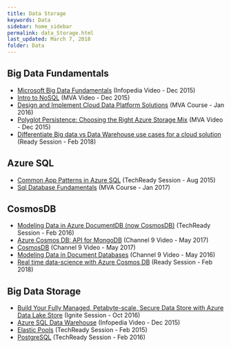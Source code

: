 ```yaml
---
title: Data Storage
keywords: Data
sidebar: home_sidebar
permalink: data_Storage.html
last_updated: March 7, 2018
folder: Data
---
```


## Big Data Fundamentals

- [Microsoft Big Data Fundamentals](https://microsoft.sharepoint.com/sites/academy/media/AEVD-3-101597) (Infopedia Video - Dec 2015)
- [Intro to NoSQL](https://microsoft.sharepoint.com/sites/academy/media/AEVD-3-101601) (MVA Video - Dec 2015)
- [Design and Implement Cloud Data Platform Solutions](https://mva.microsoft.com/en-US/training-courses/design-and-implement-cloud-data-platform-solutions-15711) (MVA Course - Jan 2016)
- [Polyglot Persistence: Choosing the Right Azure Storage Mix](https://microsoft.sharepoint.com/sites/academy/media/AEVD-3-101647) (MVA Video - Dec 2015)
- [Differentiate Big data vs Data Warehouse use cases for a cloud solution](https://content.microsoftready.com/FY18Q3/session/DAI-DP310) (Ready Session - Feb 2018)

## Azure SQL

- [Common App Patterns in Azure SQL](https://techreadytv.com/TR21/session?sCode=DP302) (TechReady Session - Aug 2015)
- [Sql Database Fundamentals](https://mva.microsoft.com/en-US/training-courses/sql-database-fundamentals-16944?l=w7qq6nAID_6805121157) (MVA Course - Jan 2017)

## CosmosDB

- [Modeling Data in Azure DocumentDB (now CosmosDB)](https://techreadytv.com/TR22/session?sCode=DP331) (TechReady Session - Feb 2016)
- [Azure Cosmos DB: API for MongoDB](https://channel9.msdn.com/events/build/2017/p4011) (Channel 9 Video - May 2017)
- [CosmosDB](https://channel9.msdn.com/events/build/2017/c9l08) (Channel 9 Video - May 2017)
- [Modeling Data in Document Databases](https://channel9.msdn.com/Events/Build/2016/P468) (Channel 9 Video - May 2016)
- [Real time data-science with Azure Cosmos DB](https://content.microsoftready.com/FY18Q3/session/DAI-DP307) (Ready Session - Feb 2018)

## Big Data Storage

- [Build Your Fully Managed, Petabyte-scale, Secure Data Store with Azure Data Lake Store](https://channel9.msdn.com/events/Ignite/2016/BRK2223) (Ignite Session - Oct 2016)
- [Azure SQL Data Warehouse](https://microsoft.sharepoint.com/sites/infopedia/media/details/AEVD-3-101604) (Infopedia Video - Dec 2015)
- [Elastic Pools](https://techreadytv.com/TR20/session?sCode=DP203) (TechReady Session - Feb 2015)
- [PostgreSQL](https://techreadytv.com/TR22/session?sCode=DPCT302) (TechReady Session - Feb 2016)
